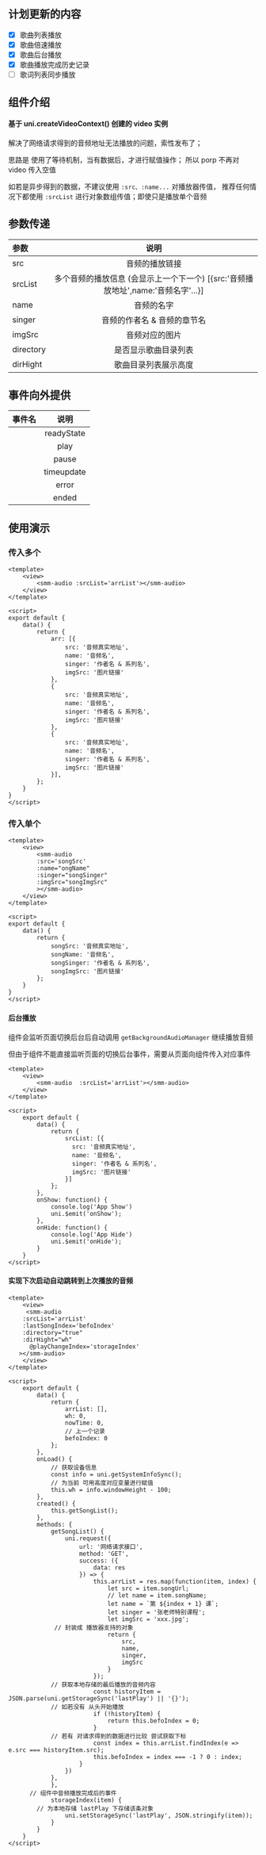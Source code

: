 ## 计划更新的内容

- [x] 歌曲列表播放
- [x] 歌曲倍速播放
- [x] 歌曲后台播放
- [x] 歌曲播放完成历史记录
- [ ] 歌词列表同步播放

## 组件介绍

#### 基于 uni.createVideoContext() 创建的 video 实例

解决了网络请求得到的音频地址无法播放的问题，索性发布了；

思路是 使用了等待机制，当有数据后，才进行赋值操作；
所以 porp 不再对 video 传入空值

如若是异步得到的数据，不建议使用 ``:src、:name...`` 对播放器传值，
推荐任何情况下都使用 ``:srcList`` 进行对象数组传值；即使只是播放单个音频

## 参数传递

|参数 |说明|
|:-|:-:|
| src|  音频的播放链接                          |
 | srcList   |  多个音频的播放信息 (会显示上一个下一个) [{src:'音频播放地址',name:'音频名字'...}]   |
| name    |  音频的名字                                              |
| singer    |  音频的作者名 & 音频的章节名                   |
| imgSrc    |  音频对应的图片             |
|directory  |  是否显示歌曲目录列表 |
|dirHight   |  歌曲目录列表展示高度 |

## 事件向外提供

|事件名 |说明|
|:-|:-:|
	|  readyState   | 音频部署完成事件 - 可获取相关数据      |
	|  play         | 音频开始播放事件                      |
	|  pause        | 音频暂停播放事件                      |
	|  timeupdate   | 音频持续播放事件                      |
	|  error        | 音频加载失败事件                      |
	|  ended        | 音频播放完成事件                      |
	
	
## 使用演示

### 传入多个

```
<template>
    <view>
        <smm-audio :srcList='arrList'></smm-audio>
    </view>
</template>

<script>
export default {
    data() {
        return {
            arr: [{
                src: '音频真实地址',
                name: '音频名',
                singer: '作者名 & 系列名',
                imgSrc: '图片链接'
            },
            {
                src: '音频真实地址',
                name: '音频名',
                singer: '作者名 & 系列名',
                imgSrc: '图片链接'
            },
            {
                src: '音频真实地址',
                name: '音频名',
                singer: '作者名 & 系列名',
                imgSrc: '图片链接'
            }],
        };
    }
}
</script>
```

### 传入单个
```
<template>
    <view>
        <smm-audio 
        :src='songSrc' 
        :name="ongName"
        :singer="songSinger"
        :imgSrc="songImgSrc"
        ></smm-audio>
    </view>
</template>

<script>
export default {
    data() {
        return {
            songSrc: '音频真实地址',
            songName: '音频名',
            songSinger: '作者名 & 系列名',
            songImgSrc: '图片链接'
        };
    }
}
</script>
```
#### 后台播放

组件会监听页面切换后台后自动调用 ``getBackgroundAudioManager`` 继续播放音频

但由于组件不能直接监听页面的切换后台事件，需要从页面向组件传入对应事件

```
<template>
	<view>
		<smm-audio  :srcList='arrList'></smm-audio>
	</view>
</template>

<script>
	export default {
		data() {
			return {
				srcList: [{
                  src: '音频真实地址',
                  name: '音频名',
                  singer: '作者名 & 系列名',
                  imgSrc: '图片链接'
                }]
			};
		},
		onShow: function() {
			console.log('App Show')
			uni.$emit('onShow');
		},
		onHide: function() {
			console.log('App Hide')
			uni.$emit('onHide');
		}
	}
</script>
```
#### 实现下次启动自动跳转到上次播放的音频
```
<template>
	<view>
	 <smm-audio 
    :srcList='arrList' 
    :lastSongIndex='befoIndex' 
    :directory="true" 
    :dirHight="wh"
	  @playChangeIndex='storageIndex'
   ></smm-audio>
	</view>
</template>

<script>
	export default {
		data() {
			return {
				arrList: [],
				wh: 0,
				nowTime: 0,
				// 上一个记录
				befoIndex: 0
			};
		},
		onLoad() {
			// 获取设备信息
			const info = uni.getSystemInfoSync();
			// 为当前 可用高度对应变量进行赋值
			this.wh = info.windowHeight - 100;
		},
		created() {
			this.getSongList();
		},
		methods: {
			getSongList() {
				uni.request({
					url: '网络请求接口',
					method: 'GET',
					success: ({
						data: res
					}) => {
						this.arrList = res.map(function(item, index) {
							let src = item.songUrl;
							// let name = item.songName;
							let name = `第 ${index + 1} 课`;
							let singer = '张老师特别课程';
							let imgSrc = 'xxx.jpg';
             // 封装成 播放器支持的对象
							return {
								src,
								name,
								singer,
								imgSrc
							}
						});
            // 获取本地存储的最后播放的音频内容
						const historyItem = JSON.parse(uni.getStorageSync('lastPlay') || '{}');
            // 如若没有 从头开始播放
						if (!historyItem) {
							return this.befoIndex = 0;
						}
            // 若有 对请求得到的数据进行比较 尝试获取下标
						const index = this.arrList.findIndex(e => e.src === historyItem.src);
						this.befoIndex = index === -1 ? 0 : index;
					}
				})
			},
			},
      // 组件中音频播放完成后的事件
			storageIndex(item) {
        // 为本地存储 lastPlay 下存储该条对象
				uni.setStorageSync('lastPlay', JSON.stringify(item));
			}
		}
	}
</script>
```
